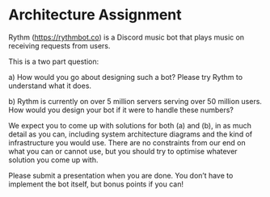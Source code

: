 # Architecture Assignment

Rythm (https://rythmbot.co) is a Discord music bot that plays music on receiving requests from users.

This is a two part question:

a) How would you go about designing such a bot? Please try Rythm to understand what it does.

b) Rythm is currently on over 5 million servers serving over 50 million users. How would you design your bot if it were to handle these numbers?

We expect you to come up with solutions for both (a) and (b), in as much detail as you can, including system architecture diagrams and the kind of infrastructure you would use. There are no constraints from our end on what you can or cannot use, but you should try to optimise whatever solution you come up with.

Please submit a presentation when you are done. You don’t have to implement the bot itself, but bonus points if you can!
